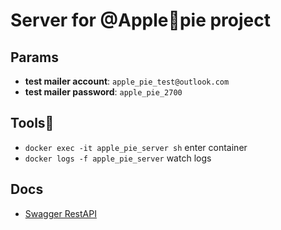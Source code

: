 # Server for @Apple🥧pie project

## Params

 * **test mailer account**: `apple_pie_test@outlook.com`
 * **test mailer password**: `apple_pie_2700`

## Tools🐳

 * `docker exec -it apple_pie_server sh` enter container
 * `docker logs -f apple_pie_server` watch logs

## Docs

 * [Swagger RestAPI](http://apple-pie.fun/api/docs)    
